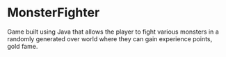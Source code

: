 # MonsterFighter
Game built using Java that allows the player to fight various monsters in a randomly generated over world where they can gain experience points, gold fame.
